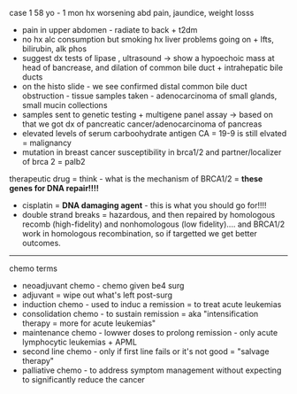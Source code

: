 case 1 
58 yo - 1 mon hx worsening abd pain, jaundice, weight losss
- pain in upper abdomen - radiate to back + t2dm 
- no hx alc consumption but smoking hx 
liver problems going on + lfts, bilirubin, alk phos 
- suggest dx tests of lipase , ultrasound -> show a hypoechoic mass at head of bancrease, and dilation of common bile duct + intrahepatic bile ducts 
- on the histo slide - we see confirmed distal common bile duct obstruction - tissue samples taken - adenocarcinoma of small glands, small mucin collections
- samples sent to genetic testing + multigene panel assay -> based on that we got dx of pancreatic cancer/adenocarcinoma of pancreas 
- elevated levels of serum carboohydrate antigen CA = 19-9 is still elvated = malignancy 
- mutation in breast cancer susceptibility in brca1/2 and partner/localizer of brca 2 = palb2 

therapeutic drug = think - what is the mechanism of BRCA1/2 = **these genes for DNA repair!!!!**
- cisplatin = **DNA damaging agent** - this is what you should go for!!!!
- double strand breaks = hazardous, and then repaired by homologous recomb (high-fidelity) and nonhomologous (low fidelity).... and BRCA1/2 work in homologous recombination, so if targetted we get better outcomes. 






---
chemo terms
- neoadjuvant chemo - chemo given be4 surg 
- adjuvant = wipe out what's left post-surg
- induction chemo - used to induc a remission = to treat acute leukemias
- consolidation chemo - to sustain remission = aka "intensification therapy = more for acute leukemias"
- maintenance chemo - lowwer doses to prolong remission - only acute lymphocytic leukemias + APML
- second line chemo - only if first line fails or it's not good = "salvage therapy"
- palliative chemo - to address symptom management without expecting to significantly reduce the cancer

